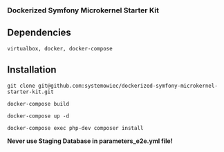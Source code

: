 ### Dockerized Symfony Microkernel Starter Kit

## Dependencies

```virtualbox, docker, docker-compose```

## Installation

```git clone git@github.com:systemowiec/dockerized-symfony-microkernel-starter-kit.git```

```docker-compose build```

```docker-compose up -d```

```docker-compose exec php-dev composer install```

**Never use Staging Database in parameters_e2e.yml file!**